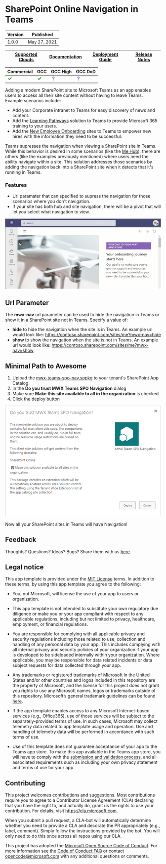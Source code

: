 # SharePoint Online Navigation in Teams

Version|Published
-|-
1.0.0 | May 27, 2021 



[Supported Clouds](https://github.com/microsoft/mwe-teams-spo-nav/wiki/Supported-Clouds)|[Documentation](https://github.com/microsoft/mwe-teams-spo-nav/wiki)|[Deployment Guide](https://github.com/microsoft/mwe-teams-spo-nav/wiki/Deployment-Guide)|[Release Notes](https://github.com/microsoft/mwe-teams-spo-nav/wiki/Release-Notes)
-|-|-|-

Commercial|GCC|GCC High|GCC DoD
-|-|-|-
![Supported](assets/supported.png)|![Supported](assets/supported.png)|![Unknown](assets/unknown-supported.png)|![Unknown](assets/unknown-supported.png)


Adding a modern SharePoint site to Microsoft Teams as an app enables users to access all their site content without having to leave Teams. Example scenarios include:
* Add your Corporate intranet to Teams for easy discovery of news and content.
* Add the [Learning Pathways](https://aka.ms/learningpathways) solution to Teams to provide Microsoft 365 training to your users.
* Add the [New Employee Onboarding](https://docs.microsoft.com/en-us/sharepoint/provision-neo-hub) sites to Teams to empower new hires with the information they need to be successful.

Teams supresses the navigation when viewing a SharePoint site in Teams. While this behavior is desired in some scenarios (like the [Me Hub](https://aka.ms/me-hub)), there are others (like the examples previously mentioned) where users need the ability navigate within a site.  This solution addresses those scenarios by adding  the navigation back into a SharePoint site when it detects that it's running in Teams.  

### Features
* Url paramater that can specified to supress the navigation for those scenarios where you don't navigation. 
* If your site has both hub and site navigation, there will be a pivot that will let you select what navigation to view.

![Usage gif](assets/teams-spo-nav.gif)

## Url Parameter
The **mwx-nav** url parameter can be used to hide the navigation in Teams or show it in a SharePoint site not in Teams.  Specify a value of:
* **hide** to hide the navigation when the site is in Teams.  An example url would look like: https://contoso.sharepoint.com/sites/me?mwx-nav=hide
* **show** to show the navigation when the site is not in Teams.  An example url would look like: https://contoso.sharepoint.com/sites/me?mwx-nav=show

## Minimal Path to Awesome
1. Upload the [mwx-teams-spo-nav.sppkg](./solution/mwx-teams-spo-nav.sppkg) to your tenant's SharePoint App Catalog.
1. In the **Do you trust MWX Teams SPO Navigation** dialog
  1. Make sure **Make this site available to all in the organization** is checked
  1. Click the deploy button

![Deployment Dialog Screenshot](assets/spo-deploy-dialog.png)

Now all your SharePoint sites in Teams will have Navigation!


## Feedback

Thoughts? Questions? Ideas? Bugs? Share them with us [here](https://github.com/microsoft/mwx-teams-spo-nav/issues/new).

## Legal notice

This app template is provided under the [MIT License](https://github.com/microsoft/mwx-teams-spo-nav/blob/master/LICENSE) terms.  In addition to these terms, by using this app template you agree to the following:

- You, not Microsoft, will license the use of your app to users or organization. 

- This app template is not intended to substitute your own regulatory due diligence or make you or your app compliant with respect to any applicable regulations, including but not limited to privacy, healthcare, employment, or financial regulations.

- You are responsible for complying with all applicable privacy and security regulations including those related to use, collection and handling of any personal data by your app. This includes complying with all internal privacy and security policies of your organization if your app is developed to be sideloaded internally within your organization. Where applicable, you may be responsible for data related incidents or data subject requests for data collected through your app.

- Any trademarks or registered trademarks of Microsoft in the United States and/or other countries and logos included in this repository are the property of Microsoft, and the license for this project does not grant you rights to use any Microsoft names, logos or trademarks outside of this repository. Microsoft’s general trademark guidelines can be found [here](https://www.microsoft.com/en-us/legal/intellectualproperty/trademarks/usage/general.aspx).

- If the app template enables access to any Microsoft Internet-based services (e.g., Office365), use of those services will be subject to the separately-provided terms of use. In such cases, Microsoft may collect telemetry data related to app template usage and operation. Use and handling of telemetry data will be performed in accordance with such terms of use.

- Use of this template does not guarantee acceptance of your app to the Teams app store. To make this app available in the Teams app store, you will have to comply with the [submission and validation process](https://docs.microsoft.com/en-us/microsoftteams/platform/concepts/deploy-and-publish/appsource/publish), and all associated requirements such as including your own privacy statement and terms of use for your app.

## Contributing

This project welcomes contributions and suggestions.  Most contributions require you to agree to a
Contributor License Agreement (CLA) declaring that you have the right to, and actually do, grant us
the rights to use your contribution. For details, visit https://cla.microsoft.com.

When you submit a pull request, a CLA-bot will automatically determine whether you need to provide
a CLA and decorate the PR appropriately (e.g., label, comment). Simply follow the instructions
provided by the bot. You will only need to do this once across all repos using our CLA.

This project has adopted the [Microsoft Open Source Code of Conduct](https://opensource.microsoft.com/codeofconduct/).
For more information see the [Code of Conduct FAQ](https://opensource.microsoft.com/codeofconduct/faq/) or
contact [opencode@microsoft.com](mailto:opencode@microsoft.com) with any additional questions or comments.